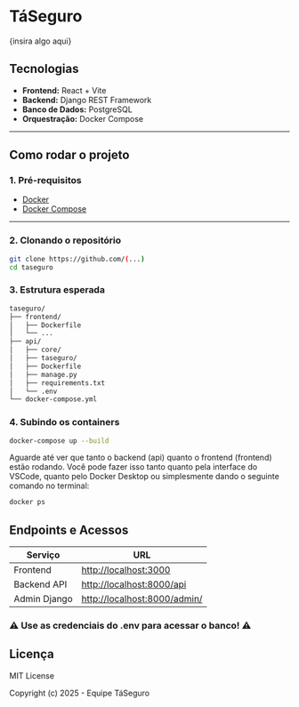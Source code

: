 # TáSeguro

{insira algo aqui}

## Tecnologias

- **Frontend:** React + Vite  
- **Backend:** Django REST Framework  
- **Banco de Dados:** PostgreSQL  
- **Orquestração:** Docker Compose

---

## Como rodar o projeto

### 1. Pré-requisitos

- [Docker](https://www.docker.com/)  
- [Docker Compose](https://docs.docker.com/compose/)

---

### 2. Clonando o repositório

```bash
git clone https://github.com/(...)
cd taseguro
```

### 3. Estrutura esperada
```bash
taseguro/
├── frontend/         
│   ├── Dockerfile
│   └── ...
├── api/              
│   ├── core/         
│   ├── taseguro/     
│   ├── Dockerfile
│   ├── manage.py
│   ├── requirements.txt
│   └── .env
└── docker-compose.yml
```

### 4. Subindo os containers
```bash
docker-compose up --build
```
Aguarde até ver que tanto o backend (api) quanto o frontend (frontend) estão rodando. Você pode fazer isso tanto quanto pela interface do VSCode, quanto pelo Docker Desktop ou simplesmente dando o seguinte comando no terminal:
```bash
docker ps
```

## Endpoints e Acessos
| Serviço      | URL                                                          |
| ------------ | ------------------------------------------------------------ |
| Frontend     | [http://localhost:3000](http://localhost:3000)               |
| Backend API  | [http://localhost:8000/api](http://localhost:8000/api)       |
| Admin Django | [http://localhost:8000/admin/](http://localhost:8000/admin/) |
### ⚠️ Use as credenciais do .env para acessar o banco! ⚠️

## Licença
MIT License

Copyright (c) 2025 - Equipe TáSeguro